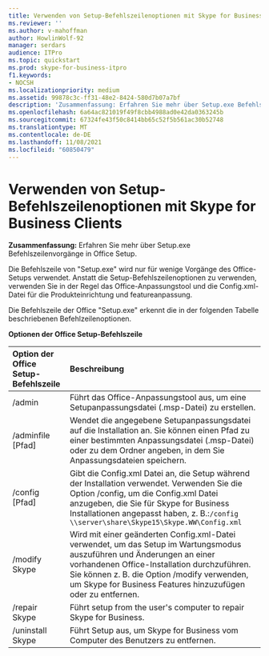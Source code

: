 ```yaml
---
title: Verwenden von Setup-Befehlszeilenoptionen mit Skype for Business Clients
ms.reviewer: ''
ms.author: v-mahoffman
author: HowlinWolf-92
manager: serdars
audience: ITPro
ms.topic: quickstart
ms.prod: skype-for-business-itpro
f1.keywords:
- NOCSH
ms.localizationpriority: medium
ms.assetid: 99878c3c-ff31-48e2-8424-580d7b07a7bf
description: 'Zusammenfassung: Erfahren Sie mehr über Setup.exe Befehlszeilenvorgänge in Office Setup.'
ms.openlocfilehash: 6a64ac821019f49f8cbb4988ad0e42da0363245b
ms.sourcegitcommit: 67324fe43f50c8414bb65c52f5b561ac30b52748
ms.translationtype: MT
ms.contentlocale: de-DE
ms.lasthandoff: 11/08/2021
ms.locfileid: "60850479"
---
```

# <a name="use-setup-command-line-options-with-skype-for-business-clients"></a>Verwenden von Setup-Befehlszeilenoptionen mit Skype for Business Clients
 
**Zusammenfassung:** Erfahren Sie mehr über Setup.exe Befehlszeilenvorgänge in Office Setup.
  
Die Befehlszeile von "Setup.exe" wird nur für wenige Vorgänge des Office-Setups verwendet. Anstatt die Setup-Befehlszeilenoptionen zu verwenden, verwenden Sie in der Regel das Office-Anpassungstool und die Config.xml-Datei für die Produkteinrichtung und featureanpassung.
  
Die Befehlszeile der Office "Setup.exe" erkennt die in der folgenden Tabelle beschriebenen Befehlzeilenoptionen.
  
**Optionen der Office Setup-Befehlszeile**

|**Option der Office Setup-Befehlszeile**|**Beschreibung**|
|:-----|:-----|
|/admin  <br/> |Führt das Office-Anpassungstool aus, um eine Setupanpassungsdatei (.msp-Datei) zu erstellen.  <br/> |
|/adminfile [Pfad]  <br/> |Wendet die angegebene Setupanpassungsdatei auf die Installation an. Sie können einen Pfad zu einer bestimmten Anpassungsdatei (.msp-Datei) oder zu dem Ordner angeben, in dem Sie Anpassungsdateien speichern.  <br/> |
|/config [Pfad]  <br/> |Gibt die Config.xml Datei an, die Setup während der Installation verwendet. Verwenden Sie die Option /config, um die Config.xml Datei anzugeben, die Sie für Skype for Business Installationen angepasst haben, z. B.:`/config \\server\share\Skype15\Skype.WW\Config.xml` <br/> |
|/modify Skype  <br/> |Wird mit einer geänderten Config.xml-Datei verwendet, um das Setup im Wartungsmodus auszuführen und Änderungen an einer vorhandenen Office-Installation durchzuführen. Sie können z. B. die Option /modify verwenden, um Skype for Business Features hinzuzufügen oder zu entfernen.  <br/> |
|/repair Skype  <br/> |Führt setup from the user's computer to repair Skype for Business.  <br/> |
|/uninstall Skype  <br/> |Führt Setup aus, um Skype for Business vom Computer des Benutzers zu entfernen.  <br/> |
   



